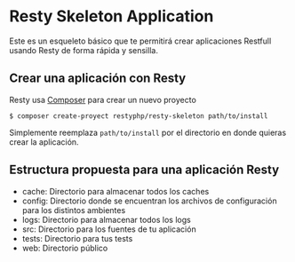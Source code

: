 Resty Skeleton Application
==========================

Este es un esqueleto básico que te permitirá crear aplicaciones Restfull usando Resty de forma rápida y sensilla.

Crear una aplicación con Resty
------------------------------

Resty usa [Composer](http://getcomposer.com) para crear un nuevo proyecto

    $ composer create-proyect restyphp/resty-skeleton path/to/install

Simplemente reemplaza `path/to/install` por el directorio en donde quieras crear la aplicación.

Estructura propuesta para una aplicación Resty
----------------------------------------------

* cache: Directorio para almacenar todos los caches
* config: Directorio donde se encuentran los archivos de configuración para los distintos ambientes
* logs: Directorio para almacenar todos los logs
* src: Directorio para los fuentes de tu aplicación
* tests: Directorio para tus tests
* web: Directorio público
